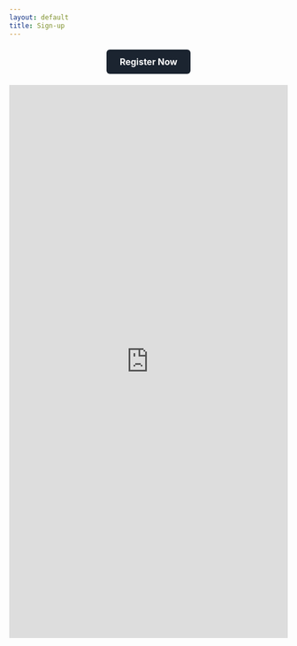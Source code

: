 ```yaml
---
layout: default
title: Sign-up
---
```


<div style="text-align: center; margin: 20px 0;">
  <a href="https://registratie.radboudumc.nl/166356/subscribe" target="_blank" style="
    display: inline-block;
    background-color: #1B2430;
    color: white;
    padding: 12px 24px;
    text-align: center;
    text-decoration: none;
    border-radius: 6px;
    font-size: 16px;
    font-weight: bold;">
    Register Now
  </a>
</div>


<iframe src="https://registratie.radboudumc.nl/161316/registration" width="100%" height="1000" frameborder="0"></iframe>
